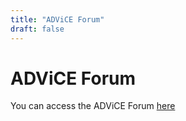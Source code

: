 ```yaml
---
title: "ADViCE Forum"
draft: false
---
```

# ADViCE Forum

You can access the ADViCE Forum [here](https://github.com/alan-turing-institute/ADViCE/discussions)
